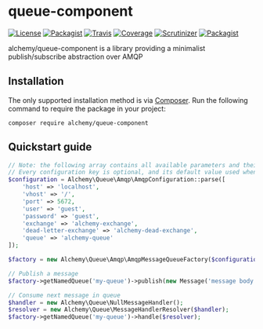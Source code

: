 # queue-component

[![License][badge-license]][license]
[![Packagist][badge-packagist]][packagist]
[![Travis][badge-travis]][travis]
[![Coverage][badge-coverage]][coverage]
[![Scrutinizer][badge-quality]][quality]
[![Packagist][badge-downloads]][downloads]

alchemy/queue-component is a library providing a minimalist publish/subscribe abstraction over AMQP

## Installation

The only supported installation method is via [Composer](https://getcomposer.org). Run the following command to require 
the package in your project:

```
composer require alchemy/queue-component
```

## Quickstart guide

```php
// Note: the following array contains all available parameters and their default values
// Every configuration key is optional, and its default value used when not defined in parameters
$configuration = Alchemy\Queue\Amqp\AmqpConfiguration::parse([
    'host' => 'localhost',
    'vhost' => '/',
    'port' => 5672,
    'user' => 'guest',
    'password' => 'guest',
    'exchange' => 'alchemy-exchange',
    'dead-letter-exchange' => 'alchemy-dead-exchange',
    'queue' => 'alchemy-queue'
]);

$factory = new Alchemy\Queue\Amqp\AmqpMessageQueueFactory($configuration);

// Publish a message
$factory->getNamedQueue('my-queue')->publish(new Message('message body', 'correlation-id'));

// Consume next message in queue
$handler = new Alchemy\Queue\NullMessageHandler();
$resolver = new Alchemy\Queue\MessageHandlerResolver($handler);
$factory->getNamedQueue('my-queue')->handle($resolver);
```

[badge-license]: https://img.shields.io/packagist/l/alchemy/queue-component.svg?style=flat-square
[badge-packagist]: https://img.shields.io/packagist/v/alchemy/queue-component.svg?style=flat-square
[badge-travis]: https://img.shields.io/travis/alchemy-fr/queue-component.svg?style=flat-square
[badge-coverage]: https://img.shields.io/scrutinizer/coverage/g/alchemy-fr/queue-component.svg?style=flat-square
[badge-quality]: https://img.shields.io/scrutinizer/g/alchemy-fr/queue-component.svg?style=flat-square
[badge-downloads]: https://img.shields.io/packagist/dt/alchemy/queue-component.svg?style=flat-square

[license]: https://github.com/alchemy-fr/queue-component/LICENSE
[packagist]: https://packagist.org/packages/alchemy/queue-component
[travis]: https://travis-ci.org/alchemy-fr/queue-component
[coverage]: https://scrutinizer-ci.com/g/alchemy-fr/queue-component/?branch=master
[quality]: https://scrutinizer-ci.com/g/alchemy-fr/queue-component/
[downloads]: https://packagist.org/packages/alchemy/queue-component/stats
